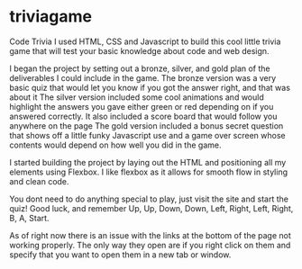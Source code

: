# triviagame
Code Trivia
I used HTML, CSS and Javascript to build this cool little trivia game that will test your basic knowledge about code and web design.

I began the project by setting out a bronze, silver, and gold plan of the deliverables I could include in the game.
The bronze version was a very basic quiz that would let you know if you got the answer right, and that was about it
The silver version included some cool animations and would highlight the answers you gave either green or red depending on if
you answered correctly. It also included a score board that would follow you anywhere on the page
The gold version included a bonus secret question that shows off a little funky Javascript use and a game over screen whose contents
would depend on how well you did in the game.

I started building the project by laying out the HTML and positioning all my elements using Flexbox.
I like flexbox as it allows for smooth flow in styling and clean code.

You dont need to do anything special to play, just visit the site and start the quiz!
Good luck, and remember Up, Up, Down, Down, Left, Right, Left, Right, B, A, Start.

As of right now there is an issue with the links at the bottom of the page not working properly.
The only way they open are if you right click on them and specify that you want to open them in a new tab or window.
